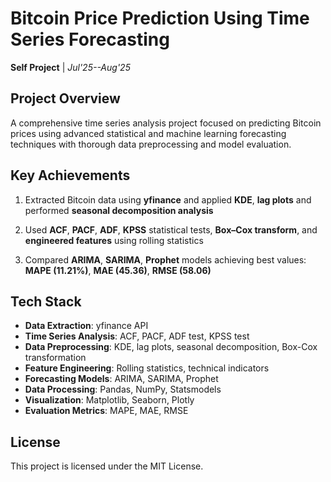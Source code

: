 # Bitcoin Price Prediction Using Time Series Forecasting

**Self Project** | *Jul'25--Aug'25*

## Project Overview

A comprehensive time series analysis project focused on predicting Bitcoin prices using advanced statistical and machine learning forecasting techniques with thorough data preprocessing and model evaluation.

## Key Achievements

1) Extracted Bitcoin data using **yfinance** and applied **KDE**, **lag plots** and performed **seasonal decomposition analysis**

2) Used **ACF**, **PACF**, **ADF**, **KPSS** statistical tests, **Box–Cox transform**, and **engineered features** using rolling statistics

3) Compared **ARIMA**, **SARIMA**, **Prophet** models achieving best values: **MAPE (11.21%)**, **MAE (45.36)**, **RMSE (58.06)**

## Tech Stack

- **Data Extraction**: yfinance API
- **Time Series Analysis**: ACF, PACF, ADF test, KPSS test
- **Data Preprocessing**: KDE, lag plots, seasonal decomposition, Box-Cox transformation
- **Feature Engineering**: Rolling statistics, technical indicators
- **Forecasting Models**: ARIMA, SARIMA, Prophet
- **Data Processing**: Pandas, NumPy, Statsmodels
- **Visualization**: Matplotlib, Seaborn, Plotly
- **Evaluation Metrics**: MAPE, MAE, RMSE

## License

This project is licensed under the MIT License.
